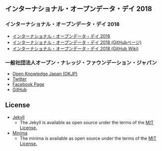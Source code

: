 インターナショナル・オープンデータ・デイ 2018
------

### インターナショナル・オープンデータ・デイ 2018

* [インターナショナル・オープンデータ・デイ 2018](http://odd18.okfn.jp/)
* [インターナショナル・オープンデータ・デイ 2018 (GitHubページ)](https://github.com/okfj/odd18)
* [インターナショナル・オープンデータ・デイ 2018 (GitHub Wiki)](https://github.com/okfj/odd18/wiki)

### 一般社団法人オープン・ナレッジ・ファウンデーション・ジャパン

* [Open Knowledge Japan (OKJP)](http://okfn.jp/)
* [Twitter](https://twitter.com/okfj)
* [Facebook Page](https://www.facebook.com/OKFjp)
* [GitHub](https://github.com/okfj)

License
-----
* [Jekyll](https://jekyllrb.com/)
  * The Jekyll is available as open source under the terms of the [MIT License.](https://github.com/jekyll/jekyll/blob/master/LICENSE)
* [Minima](https://github.com/jekyll/minima)
  * The minima is available as open source under the terms of the [MIT License.](http://opensource.org/licenses/MIT)
